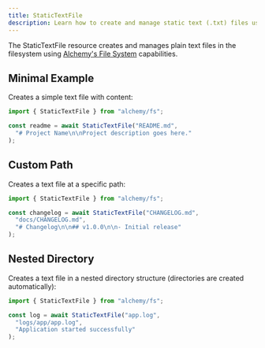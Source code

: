 ```yaml
---
title: StaticTextFile
description: Learn how to create and manage static text (.txt) files using Alchemy's FS provider.
---
```



The StaticTextFile resource creates and manages plain text files in the filesystem using [Alchemy's File System](https://alchemy.run/docs/concepts/fs) capabilities.

## Minimal Example

Creates a simple text file with content:

```ts
import { StaticTextFile } from "alchemy/fs";

const readme = await StaticTextFile("README.md", 
  "# Project Name\n\nProject description goes here."
);
```

## Custom Path

Creates a text file at a specific path:

```ts
import { StaticTextFile } from "alchemy/fs";

const changelog = await StaticTextFile("CHANGELOG.md",
  "docs/CHANGELOG.md",
  "# Changelog\n\n## v1.0.0\n\n- Initial release"
);
```

## Nested Directory

Creates a text file in a nested directory structure (directories are created automatically):

```ts
import { StaticTextFile } from "alchemy/fs";

const log = await StaticTextFile("app.log",
  "logs/app/app.log", 
  "Application started successfully"
);
```
